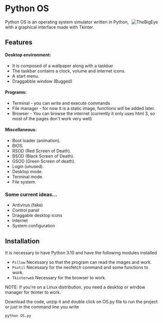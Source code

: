 # Python OS

<p>
  <img align="right" src="https://user-images.githubusercontent.com/63316583/156767604-3dae9cb2-a1af-4c2e-86fd-a003445cba60.svg" alt="TheBigEye" />
</p>

<!-- <img src="https://user-images.githubusercontent.com/63316583/156764802-7e1ffb65-f482-45ef-9c05-f82d9c4b4e23.svg" width="512" height="360"> UNUSED but usefuul -->

Python OS is an operating system simulator written in Python, with a graphical interface made with Tkinter.

## Features

#### Desktop environment:
- It is composed of a wallpaper along with a taskbar
- The taskbar contains a clock, volume and internet icons.
- A start menu.
- Draggabble window (Bugged)

#### Programs:
- Terminal - you can write and execute commands
- File manager - for now it is a static image, functions will be added later.
- Browser - You can browse the internet (currently it only uses html 3, so most of the pages don't work very well)

#### Miscellaneous:
- Boot loader (animation).
- BIOS.
- RSOD (Red Screen of Death).
- BSOD (Black Screen of Death).
- GSOD (Green Screen of death).
- Login (unused).
- Desktop mode.
- Terminal mode.
- File system.

### Some current ideas...
- Antivirus (fake)
- Control panel
- Draggable desktop icons
- Internet
- System configuration

## Installation

It is necessary to have Python 3.10 and have the following modules installed 

- ```Pillow```       Necessary so that the program can read the images and work.
- ```Psutil```      Necessary for the neofetch command and some functions to work.
- ```Tkinterweb```   Necessary for the browser to work.

NOTE: If you're on a Linux distribution, you need a desktop or window manager for tkinter to work.

Download the code, unzip it and double click on OS.py file to run the project or just in the command line you write 
```sh
python OS.py
```
